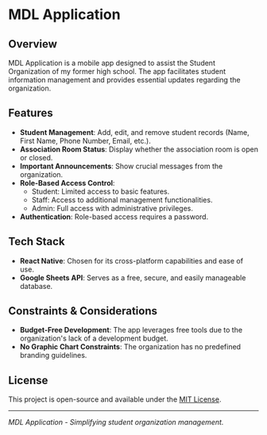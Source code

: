 # MDL Application

## Overview
MDL Application is a mobile app designed to assist the Student Organization of my former high school. The app facilitates student information management and provides essential updates regarding the organization.

## Features
- **Student Management**: Add, edit, and remove student records (Name, First Name, Phone Number, Email, etc.).
- **Association Room Status**: Display whether the association room is open or closed.
- **Important Announcements**: Show crucial messages from the organization.
- **Role-Based Access Control**:
  - Student: Limited access to basic features.
  - Staff: Access to additional management functionalities.
  - Admin: Full access with administrative privileges.
- **Authentication**: Role-based access requires a password.

## Tech Stack
- **React Native**: Chosen for its cross-platform capabilities and ease of use.
- **Google Sheets API**: Serves as a free, secure, and easily manageable database.

## Constraints & Considerations
- **Budget-Free Development**: The app leverages free tools due to the organization's lack of a development budget.
- **No Graphic Chart Constraints**: The organization has no predefined branding guidelines.

## License
This project is open-source and available under the [MIT License](LICENSE).

---
*MDL Application - Simplifying student organization management.*

